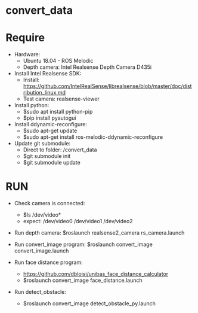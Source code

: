 # convert_data

# Require
- Hardware:
    + Ubuntu 18.04 - ROS Melodic
    + Depth camera: Intel Realsense Depth Camera D435i
- Install Intel Realsense SDK:
    + Install: https://github.com/IntelRealSense/librealsense/blob/master/doc/distribution_linux.md
    + Test camera: realsense-viewer
- Install python:
    + $sudo apt install python-pip
    + $pip install pyautogui
- Install ddynamic-reconfigure:
    + $sudo apt-get update
    + $sudo apt-get install ros-melodic-ddynamic-reconfigure
- Update git submodule:
    + Direct to folder: /convert_data
    + $git submodule init
    + $git submodule update

# RUN
- Check camera is connected: 
    + $ls /dev/video*
    + expect: /dev/video0  /dev/video1  /dev/video2

- Run depth camera: $roslaunch realsense2_camera rs_camera.launch

- Run convert_image program: $roslaunch convert_image convert_image.launch

- Run face distance program:
    + https://github.com/dbloisi/unibas_face_distance_calculator
    + $roslaunch convert_image face_distance.launch

- Run detect_obstacle:
    + $roslaunch convert_image detect_obstacle_py.launch